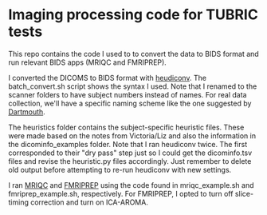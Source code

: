 # Imaging processing code for TUBRIC tests
This repo contains the code I used to to convert the data to BIDS format and run relevant BIDS apps (MRIQC and FMRIPREP).

I converted the DICOMS to BIDS format with [heudiconv][1]. The batch_convert.sh script shows the syntax I used. Note that I renamed to the scanner folders to have subject numbers instead of names. For real data collection, we'll have a specific naming scheme like the one suggested by [Dartmouth][2].

The heuristics folder contains the subject-specific heuristic files. These were made based on the notes from Victoria/Liz and also the information in the dicominfo_examples folder. Note that I ran heudiconv twice. The first corresponded to their "dry pass" step just so I could get the dicominfo.tsv files and revise the heuristic.py files accordingly. Just remember to delete old output before attempting to re-run heudiconv with new settings.

I ran [MRIQC][3] and [FMRIPREP][4] using the code found in mriqc_example.sh and fmriprep_example.sh, respectively. For FMRIPREP, I opted to turn off slice-timing correction and turn on ICA-AROMA.


[1]: https://github.com/nipy/heudiconv
[2]: https://docs.google.com/document/d/1EivqiAnbTGPRjav3eOsmqbOMJR5phdLrto5gFNBFpdE/edit
[3]: https://mriqc.readthedocs.io/en/latest/about.html
[4]: http://fmriprep.readthedocs.io/en/latest/index.html
